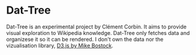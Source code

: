 # Dat-Tree

Dat-Tree is an experimental project by Clément Corbin. It aims to provide visual exploration to Wikipedia knowledge. Dat-Tree only fetches data and organizese it so it can be rendered. I don't own the data nor the vizualisation library, [D3.js by Mike Bostock](https://d3js.org/).
